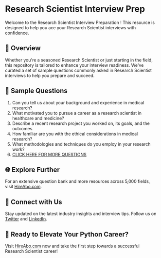 # Research Scientist Interview Prep

Welcome to the Research Scientist Interview Preparation ! This resource is designed to help you ace your Research Scientist interviews with confidence.

## 🚀 Overview

Whether you're a seasoned Research Scientist or just starting in the field, this repository is tailored to enhance your interview readiness. We've curated a set of sample questions commonly asked in Research Scientist interviews to help you prepare and succeed.

## 📝 Sample Questions

1. Can you tell us about your background and experience in medical research?
2. What motivated you to pursue a career as a research scientist in healthcare and medicine?
3. Describe a recent research project you worked on, its goals, and the outcomes.
4. How familiar are you with the ethical considerations in medical research?
5. What methodologies and techniques do you employ in your research work?
6. [CLICK HERE FOR MORE QUESTIONS](https://hireabo.com/job/2_3_7/Research%20Scientist)

## 🌐 Explore Further

For an extensive question bank and more resources across 5,000 fields, visit [HireAbo.com](https://www.hireabo.com).

## 📱 Connect with Us

Stay updated on the latest industry insights and interview tips. Follow us on [Twitter](https://twitter.com/hireabo) and [LinkedIn](https://www.linkedin.com/in/hire-abo-3609972a8/).

## 🚀 Ready to Elevate Your Python Career?

Visit [HireAbo.com](https://www.hireabo.com) now and take the first step towards a successful Research Scientist career!